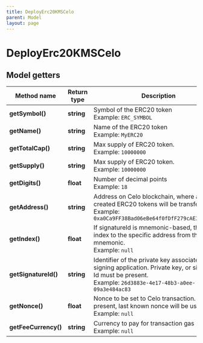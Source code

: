 ```yaml
---
title: DeployErc20KMSCelo
parent: Model
layout: page
---
```


# DeployErc20KMSCelo

## Model getters

Method name | Return type | Description | Notes
------------ | ------------- | ------------- | -------------
**getSymbol()** | **string** | Symbol of the ERC20 token <br>Example: `ERC_SYMBOL` |
**getName()** | **string** | Name of the ERC20 token <br>Example: `MyERC20` |
**getTotalCap()** | **string** | Max supply of ERC20 token. <br>Example: `10000000` | [optional]
**getSupply()** | **string** | Max supply of ERC20 token. <br>Example: `10000000` |
**getDigits()** | **float** | Number of decimal points <br>Example: `18` |
**getAddress()** | **string** | Address on Celo blockchain, where all created ERC20 tokens will be transferred. <br>Example: `0xa0Ca9FF38Bad06eBe64f0fDfF279cAE35129F5C6` |
**getIndex()** | **float** | If signatureId is mnemonic-based, this is the index to the specific address from that mnemonic. <br>Example: `null` | [optional]
**getSignatureId()** | **string** | Identifier of the private key associated in signing application. Private key, or signature Id must be present. <br>Example: `26d3883e-4e17-48b3-a0ee-09a3e484ac83` |
**getNonce()** | **float** | Nonce to be set to Celo transaction. If not present, last known nonce will be used. <br>Example: `null` | [optional]
**getFeeCurrency()** | **string** | Currency to pay for transaction gas <br>Example: `null` |

